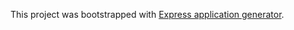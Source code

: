 This project was bootstrapped with [Express application generator](https://expressjs.com/en/starter/generator.html).
